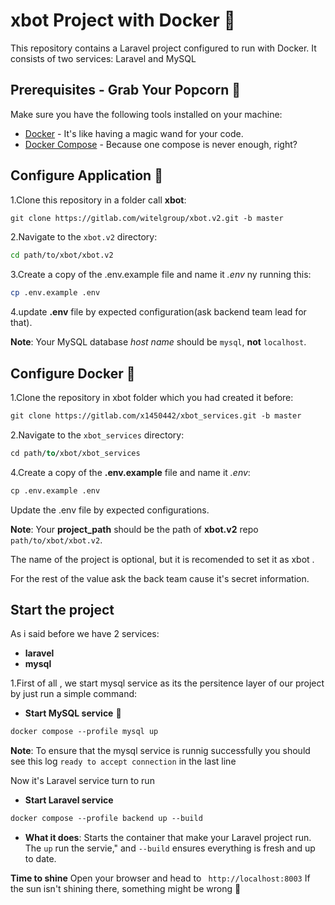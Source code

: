 # xbot  Project with Docker 🚀

This repository contains a Laravel project configured to run with Docker. It consists of two services: Laravel and MySQL

## Prerequisites - Grab Your Popcorn 🍿

Make sure you have the following tools installed on your machine:

- [Docker](https://www.docker.com/) - It's like having a magic wand for your code.
- [Docker Compose](https://docs.docker.com/compose/) - Because one compose is never enough, right?

## Configure Application 🎪
1.Clone this repository in a folder call **xbot**:
```ocaml
git clone https://gitlab.com/witelgroup/xbot.v2.git -b master
```
2.Navigate to the `xbot.v2` directory:
```bash
cd path/to/xbot/xbot.v2
```
3.Create a copy of the .env.example file and name it *.env* ny running this:
```bash
cp .env.example .env
```
4.update **.env** file by expected configuration(ask backend team lead for that).  

**Note**: Your MySQL database *host name* should be `mysql`, **not** `localhost`.  


## Configure Docker 🐳
1.Clone the repository in xbot folder which you had created it before:
```ocaml
git clone https://gitlab.com/x1450442/xbot_services.git -b master
```
2.Navigate to the `xbot_services` directory:
```ocaml
cd path/to/xbot/xbot_services
```
4.Create a copy of the **.env.example** file and name it *.env*:
```ocaml
cp .env.example .env
```
Update the .env file by expected configurations.  

**Note**: Your **project_path** should be the path of **xbot.v2** repo `path/to/xbot/xbot.v2`.  

The name of the project is optional, but it is recomended to set it as xbot .  

For the rest of the value ask the back team cause it's secret information.  

## Start the project 
As i said before we have 2 services:

- **laravel**
- **mysql**

1.First of all , we start mysql service as its the persitence layer of our project by just run a simple command:  

- **Start MySQL service**  🦑
```ocaml
docker compose --profile mysql up
```  
**Note**: To ensure that the mysql service is runnig successfully you should see this log `ready to accept connection` in the last line  

Now it's Laravel service turn to run 
- **Start Laravel service** 
```ocaml
docker compose --profile backend up --build
```
- **What it does**: Starts the container that make your Laravel project run. The `up` run the servie," and `--build` ensures everything is fresh and up to date.  

**Time to shine**
Open your browser and head to ` http://localhost:8003` If the sun isn't shining there, something might be wrong 🤸
